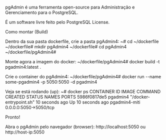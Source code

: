 pgAdmin é uma ferramenta open-source para Administração e Gerenciamento para o PostgreSQL.

É um software livre feito pelo PostgreSQL License.

Como montar (Build)

Dentro da sua pasta dockerfile, crie a pasta pgAdmin4:
~# cd ~/dockerfile
~/dockerfile# mkdir pgAdmin4
~/dockerfile# cd pgAdmin4
~/dockerfile/pgAdmin4#

Monte agora a imagem do docker:
~/dockerfile/pgAdmin4# docker build -t pgadmin4:latest .

Crie o container do pgAdmin4:
~/dockerfile/pgAdmin4# docker run --name some-pgadmin4 -p 5050:5050 -d pgadmin4

Veja se está rodando (up):
~# docker ps
CONTAINER ID   IMAGE            COMMAND              CREATED           STATUS           NAMES              PORTS
5986f0817de5  pgadmin4  "/docker-entrypoint.sh"   10 seconds ago   Up 10 seconds ago pgadmin4-miti 0.0.0.0:5050->5050/tcp

Pronto!

Abra o pgAdmin pelo navegador (browser):
http://localhost:5050 ou http://host-ip:5050

